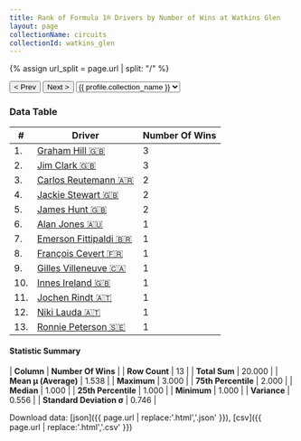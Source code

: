 ```yaml
---
title: Rank of Formula 1® Drivers by Number of Wins at Watkins Glen
layout: page
collectionName: circuits
collectionId: watkins_glen
---
```


{% assign url_split = page.url | split: "/" %}
<div id="collection-navigation">
<button onclick="selector.options[selector.selectedIndex-1].value && (window.location = selector.options[selector.selectedIndex-1].value);">&lt; Prev</button>
<button onclick="selector.options[selector.selectedIndex+1].value && (window.location = selector.options[selector.selectedIndex+1].value);">Next &gt;</button>
<select id="selector" onchange="this.options[this.selectedIndex].value && (window.location = this.options[this.selectedIndex].value);">
  {% for collectionId in site.data[page.collectionName].refs %}
    {% if collectionId == page.collectionId %}
      {% assign selected = "selected" %}
    {% else %}
      {% assign selected = "" %}
    {% endif %}
    {% assign profile = site.data[page.collectionName][collectionId].profile %}
    <option value="/f1/{{ page.collectionName }}/{{ collectionId }}/{{ url_split[4] }}" {{ selected }}>{{ profile.collection_name }}</option>
  {% endfor %}
</select>
</div>

<canvas id="chart" width="400" height="180"></canvas>
<script>
var data = {
  "labels" : [
    "Graham Hill",
    "Jim Clark",
    "Carlos Reutemann",
    "Jackie Stewart",
    "James Hunt",
    "Alan Jones",
    "Emerson Fittipaldi",
    "François Cevert",
    "Gilles Villeneuve",
    "Innes Ireland",
    "Jochen Rindt",
    "Niki Lauda",
    "Ronnie Peterson"
  ],
  "datasets" : [
    {
      "label" : "Number Of Wins",
      "data" : [
        3,
        3,
        2,
        2,
        2,
        1,
        1,
        1,
        1,
        1,
        1,
        1,
        1
      ],
      "borderColor" : [
        "#1D181E",
        "#1D181E",
        "#1D181E",
        "#1D181E",
        "#1D181E",
        "#1D181E",
        "#1D181E",
        "#1D181E",
        "#1D181E",
        "#1D181E",
        "#1D181E",
        "#1D181E",
        "#1D181E"
      ],
      "borderWidth" : 1,
      "backgroundColor" : [
        "#9C8E8D",
        "#9C8E8D",
        "#9C8E8D",
        "#9C8E8D",
        "#9C8E8D",
        "#9C8E8D",
        "#9C8E8D",
        "#9C8E8D",
        "#9C8E8D",
        "#9C8E8D",
        "#9C8E8D",
        "#9C8E8D",
        "#9C8E8D"
      ]
    }
  ]
};
var options = {
  legend: {
    display: false
  },
  scales: {
    xAxes: [{
      ticks: {
        beginAtZero: true,
        maxRotation: 180,
        display: window.innerWidth > 800
      }
    }],
    yAxes: [{
      ticks: {
        beginAtZero: true
      }
    }]
  },
  onResize: function(chart, size) {
    chart.options.scales.xAxes[0].ticks.display = size.width > 800;
  }
};
var chart = new Chart("chart", {
    data: data,
    type: 'bar',
    options: options
});
</script>



### Data Table

| # | Driver | Number Of Wins |
|--|--|--|
| 1. | [Graham Hill 🇬🇧](/f1/drivers/hill) | 3 |
| 2. | [Jim Clark 🇬🇧](/f1/drivers/clark) | 3 |
| 3. | [Carlos Reutemann 🇦🇷](/f1/drivers/reutemann) | 2 |
| 4. | [Jackie Stewart 🇬🇧](/f1/drivers/stewart) | 2 |
| 5. | [James Hunt 🇬🇧](/f1/drivers/hunt) | 2 |
| 6. | [Alan Jones 🇦🇺](/f1/drivers/jones) | 1 |
| 7. | [Emerson Fittipaldi 🇧🇷](/f1/drivers/emerson_fittipaldi) | 1 |
| 8. | [François Cevert 🇫🇷](/f1/drivers/cevert) | 1 |
| 9. | [Gilles Villeneuve 🇨🇦](/f1/drivers/gilles_villeneuve) | 1 |
| 10. | [Innes Ireland 🇬🇧](/f1/drivers/ireland) | 1 |
| 11. | [Jochen Rindt 🇦🇹](/f1/drivers/rindt) | 1 |
| 12. | [Niki Lauda 🇦🇹](/f1/drivers/lauda) | 1 |
| 13. | [Ronnie Peterson 🇸🇪](/f1/drivers/peterson) | 1 |

#### Statistic Summary

| **Column** | **Number Of Wins** |
| **Row Count** | 13 |
| **Total Sum** | 20.000 |
| **Mean μ (Average)** | 1.538 |
| **Maximum** | 3.000 |
| **75th Percentile** | 2.000 |
| **Median** | 1.000 |
| **25th Percentile** | 1.000 |
| **Minimum** | 1.000 |
| **Variance** | 0.556 |
| **Standard Deviation σ** | 0.746 |

Download data: [json]({{ page.url | replace:'.html','.json' }}), [csv]({{ page.url | replace:'.html','.csv' }})
